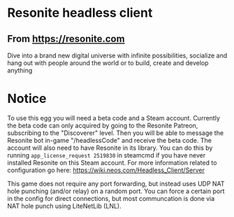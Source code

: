 # Resonite headless client
## From https://resonite.com
Dive into a brand new digital universe with infinite possibilities, socialize and hang out with people around the world or to build, create and develop anything

# Notice

To use this egg you will need a beta code and a Steam account. Currently the beta code can only acquired by going to the Resonite Patreon, subscribing to the "Discoverer" level. Then you will be able to message the Resonite bot in-game "/headlessCode" and receive the beta code. The account will also need to have Resonite in its library. You can do this by running `app_license_request 2519830` in steamcmd if you have never installed Resonite on this Steam account.
For more information related to configuration go here: https://wiki.neos.com/Headless_Client/Server

This game does not require any port forwarding, but instead uses UDP NAT hole punching (and/or relay) on a random port. You can force a certain port in the config for direct connections, but most communcation is done via NAT hole punch using LiteNetLib (LNL).